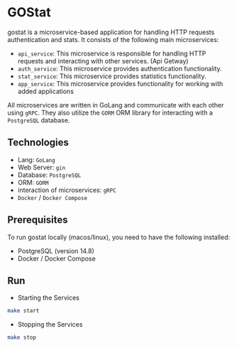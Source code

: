 # GOStat

gostat is a microservice-based application for handling HTTP requests authentication and stats. It consists of the following main microservices:

- `api_service`: This microservice is responsible for handling HTTP requests and interacting with other services. (Api Getway)
- `auth_service`: This microservice provides authentication functionality.
- `stat_service`: This microservice provides statistics functionality.
- `app_service`: This microservice provides functionality for working with added applications

All microservices are written in GoLang and communicate with each other using `gRPC`. They also utilize the `GORM` ORM library for interacting with a `PostgreSQL` database.

## Technologies

- Lang: `GoLang`
- Web Server: `gin`
- Database: `PostgreSQL`
- ORM: `GORM`
- interaction of microservices: `gRPC`
- `Docker` / `Docker Compose`

## Prerequisites

To run gostat locally (macos/linux), you need to have the following installed:

- PostgreSQL (version 14.8)
- Docker / Docker Compose

## Run 

- Starting the Services

```sh
make start
```

- Stopping the Services

```sh
make stop
```